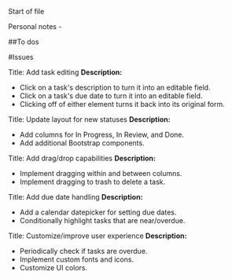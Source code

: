 Start of file

Personal notes -

##To dos

#Issues

Title: Add task editing
**Description:**

- Click on a task's description to turn it into an editable field.
- Click on a task's due date to turn it into an editable field.
- Clicking off of either element turns it back into its original form.

Title: Update layout for new statuses
**Description:**

- Add columns for In Progress, In Review, and Done.
- Add additional Bootstrap components.

Title: Add drag/drop capabilities
**Description:**

- Implement dragging within and between columns.
- Implement dragging to trash to delete a task.

Title: Add due date handling
**Description:**

- Add a calendar datepicker for setting due dates.
- Conditionally highlight tasks that are near/overdue.

Title: Customize/improve user experience
**Description:**

- Periodically check if tasks are overdue.
- Implement custom fonts and icons.
- Customize UI colors.

